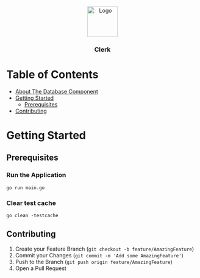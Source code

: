 <br />
<p align="center">
  <a href="https://github.com/gerokkos/clerk">
    <img src="https://www.notion.so/image/https%3A%2F%2Fs3-us-west-2.amazonaws.com%2Fsecure.notion-static.com%2Fdb9d7081-fbdc-483e-af81-c09036f7ec36%2Ffavicon.jpg?table=block&id=64fe587d-3296-4e1c-b460-6b78169a49bf&width=250&userId=435c4628-e44f-43f5-964f-caecf3a3ed84&cache=v2" alt="Logo" width="80" height="80">
  </a>
  <h3 align="center">Clerk</h3>
</p>

# Table of Contents

* [About The Database Component](#about-the-database-component)
* [Getting Started](#getting-started)
  * [Prerequisites](#prerequisites)
* [Contributing](#contributing)


# Getting Started

## Prerequisites

### Run the Application

``
go run main.go
``

### Clear test cache 

``
go clean -testcache
``

## Contributing

1. Create your Feature Branch (`git checkout -b feature/AmazingFeature`)
3. Commit your Changes (`git commit -m 'Add some AmazingFeature'`)
4. Push to the Branch (`git push origin feature/AmazingFeature`)
5. Open a Pull Request